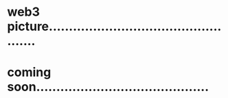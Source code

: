# web3 picture..................................................
# coming soon...........................................
